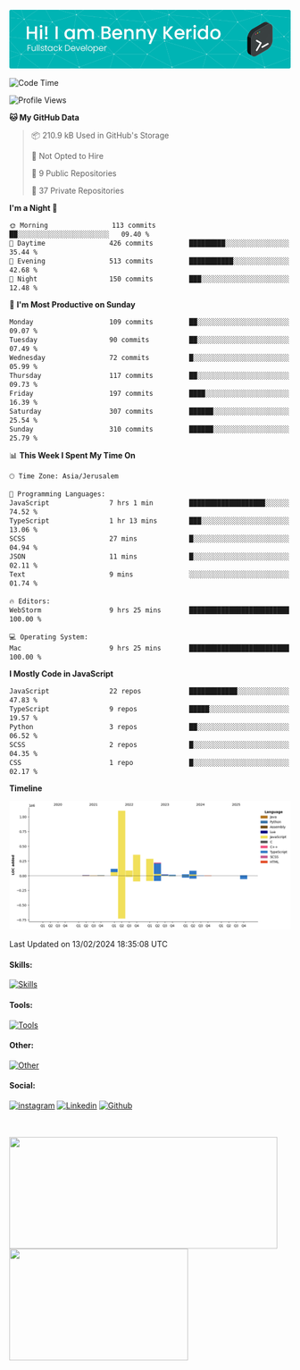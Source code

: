 ![Header](./header.png)


<!--START_SECTION:waka-->
![Code Time](http://img.shields.io/badge/Code%20Time-442%20hrs%2059%20mins-blue)

![Profile Views](http://img.shields.io/badge/Profile%20Views-0-blue)

**🐱 My GitHub Data** 

> 📦 210.9 kB Used in GitHub's Storage 
 > 
> 🚫 Not Opted to Hire
 > 
> 📜 9 Public Repositories 
 > 
> 🔑 37 Private Repositories 
 > 
**I'm a Night 🦉** 

```text
🌞 Morning                113 commits         ██░░░░░░░░░░░░░░░░░░░░░░░   09.40 % 
🌆 Daytime                426 commits         █████████░░░░░░░░░░░░░░░░   35.44 % 
🌃 Evening                513 commits         ███████████░░░░░░░░░░░░░░   42.68 % 
🌙 Night                  150 commits         ███░░░░░░░░░░░░░░░░░░░░░░   12.48 % 
```
📅 **I'm Most Productive on Sunday** 

```text
Monday                   109 commits         ██░░░░░░░░░░░░░░░░░░░░░░░   09.07 % 
Tuesday                  90 commits          ██░░░░░░░░░░░░░░░░░░░░░░░   07.49 % 
Wednesday                72 commits          █░░░░░░░░░░░░░░░░░░░░░░░░   05.99 % 
Thursday                 117 commits         ██░░░░░░░░░░░░░░░░░░░░░░░   09.73 % 
Friday                   197 commits         ████░░░░░░░░░░░░░░░░░░░░░   16.39 % 
Saturday                 307 commits         ██████░░░░░░░░░░░░░░░░░░░   25.54 % 
Sunday                   310 commits         ██████░░░░░░░░░░░░░░░░░░░   25.79 % 
```


📊 **This Week I Spent My Time On** 

```text
🕑︎ Time Zone: Asia/Jerusalem

💬 Programming Languages: 
JavaScript               7 hrs 1 min         ███████████████████░░░░░░   74.52 % 
TypeScript               1 hr 13 mins        ███░░░░░░░░░░░░░░░░░░░░░░   13.06 % 
SCSS                     27 mins             █░░░░░░░░░░░░░░░░░░░░░░░░   04.94 % 
JSON                     11 mins             █░░░░░░░░░░░░░░░░░░░░░░░░   02.11 % 
Text                     9 mins              ░░░░░░░░░░░░░░░░░░░░░░░░░   01.74 % 

🔥 Editors: 
WebStorm                 9 hrs 25 mins       █████████████████████████   100.00 % 

💻 Operating System: 
Mac                      9 hrs 25 mins       █████████████████████████   100.00 % 
```

**I Mostly Code in JavaScript** 

```text
JavaScript               22 repos            ████████████░░░░░░░░░░░░░   47.83 % 
TypeScript               9 repos             █████░░░░░░░░░░░░░░░░░░░░   19.57 % 
Python                   3 repos             ██░░░░░░░░░░░░░░░░░░░░░░░   06.52 % 
SCSS                     2 repos             █░░░░░░░░░░░░░░░░░░░░░░░░   04.35 % 
CSS                      1 repo              █░░░░░░░░░░░░░░░░░░░░░░░░   02.17 % 
```



**Timeline**

![Lines of Code chart](https://raw.githubusercontent.com/bennykerido/bennykerido/main/assets/bar_graph.png)


 Last Updated on 13/02/2024 18:35:08 UTC
<!--END_SECTION:waka-->
#### Skills:
[![Skills](https://skillicons.dev/icons?i=js,ts,html,css,py&perline=5&theme=dark)](https://skillicons.dev)

#### Tools:
[![Tools](https://skillicons.dev/icons?i=react,nextjs,redux,nestjs,nodejs,express,sass,jquery&perline=5&theme=dark)](https://skillicons.dev)

#### Other:
[![Other](https://skillicons.dev/icons?i=bun,git,firebase,idea,postman,netlify,mongodb,materialui,figma,docker,eclipse,ps,ai,xd&perline=5&theme=dark)](https://skillicons.dev)

#### Social:
[![instagram](https://skillicons.dev/icons?i=instagram&perline=5&theme=dark)](https://www.instagram.com/bennykerido)
[![Linkedin](https://skillicons.dev/icons?i=linkedin&perline=5&theme=dark)](https://www.linkedin.com/in/bennykerido)
[![Github](https://skillicons.dev/icons?i=github&perline=5&theme=dark)](https://www.github.com/bennykerido)

<br/>
<br/>

<a href="https://github.com/bennykerido">
  <img height=200 width=480 align="center" src="https://github-readme-stats.vercel.app/api?username=bennykerido&hide=prs,contribs&show_icons=true&card_width=320" />
</a>
<a href="https://github.com/bennykerido">
  <img height=200 width=320 align="center" src="https://github-readme-stats.vercel.app/api/top-langs/?username=bennykerido&layout=compact&card_width=320" />
</a>

